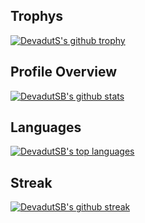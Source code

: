 


## Trophys

[![DevadutS's github trophy](https://github-profile-trophy.vercel.app/?username=DevadutSB&row=1)](https://github.com/ryo-ma/github-profile-trophy)
## Profile Overview
[![DevadutSB's github stats](https://github-readme-stats.vercel.app/api?username=DevadutSB&theme=blue-green)](https://github.com/anuraghazra/github-readme-stats)
## Languages
[![DevadutSB's top languages](https://github-readme-stats.vercel.app/api/top-langs/?username=DevadutSB&theme=blue-green)](https://github.com/anuraghazra/github-readme-stats)
## Streak
[![DevadutSB's github streak](https://github-readme-streak-stats.herokuapp.com/?user=DevadutSB&theme=blue-green)](https://github.com/DenverCoder1/github-readme-streak-stats)

